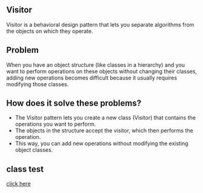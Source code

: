 ## Visitor
Visitor is a behavioral design pattern that lets you separate algorithms from the objects on which they operate.

## Problem
When you have an object structure (like classes in a hierarchy) and you want to perform operations on these objects 
without changing their classes, adding new operations becomes difficult because it usually requires modifying those classes.

## How does it solve these problems?
* The Visitor pattern lets you create a new class (Visitor) that contains the operations you want to perform.
* The objects in the structure accept the visitor, which then performs the operation.
* This way, you can add new operations without modifying the existing object classes.

## class test
[click here](../../../../../../../src/test/java/com/andeerlb/gof/observer/VisitorTest.java)